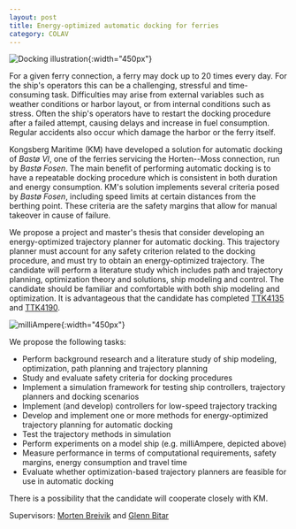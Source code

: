 ```yaml
---
layout: post
title: Energy-optimized automatic docking for ferries
category: COLAV
---
```


![Docking illustration]{:width="450px"}

For a given ferry connection, a ferry may dock up to 20 times every day.
For the ship's operators this can be a challenging, stressful and time-consuming task.
Difficulties may arise from external variables such as weather conditions or harbor layout, or from internal conditions such as stress.
Often the ship's operators have to restart the docking procedure after a failed attempt, causing delays and increase in fuel consumption.
Regular accidents also occur which damage the harbor or the ferry itself.

Kongsberg Maritime (KM) have developed a solution for automatic docking of _Bastø VI_, one of the ferries servicing the Horten--Moss connection, run by _Bastø Fosen_.
The main benefit of performing automatic docking is to have a repeatable docking procedure which is consistent in both duration and energy consumption.
KM's solution implements several criteria posed by _Bastø Fosen_, including speed limits at certain distances from the berthing point.
These criteria are the safety margins that allow for manual takeover in cause of failure.

We propose a project and master's thesis that consider developing an energy-optimized trajectory planner for automatic docking.
This trajectory planner must account for any safety criterion related to the docking procedure, and must try to obtain an energy-optimized trajectory.
The candidate will perform a literature study which includes path and trajectory planning, optimization theory and solutions, ship modeling and control.
The candidate should be familiar and comfortable with both ship modeling and optimization.
It is advantageous that the candidate has completed [TTK4135] and [TTK4190].

![milliAmpere]{:width="450px"}

We propose the following tasks:
* Perform background research and a literature study of ship modeling, optimization, path planning and trajectory planning
* Study and evaluate safety criteria for docking procedures
* Implement a simulation framework for testing ship controllers, trajectory planners and docking scenarios
* Implement (and develop) controllers for low-speed trajectory tracking
* Develop and implement one or more methods for energy-optimized trajectory planning for automatic docking
* Test the trajectory methods in simulation
* Perform experiments on a model ship (e.g. milliAmpere, depicted above)
* Measure performance in terms of computational requirements, safety margins, energy consumption and travel time
* Evaluate whether optimization-based trajectory planners are feasible for use in automatic docking

There is a possibility that the candidate will cooperate closely with KM.

Supervisors: [Morten Breivik] and [Glenn Bitar]

[Docking illustration]: {{site.url}}/assets/horten-docking.png
[milliAmpere]: {{site.url}}/assets/milliampere.jpg
[TTK4135]: https://www.ntnu.edu/studies/courses/TTK4135
[TTK4190]: https://www.ntnu.no/studier/emner/TTK4190
[Bitar2017]: http://hdl.handle.net/11250/2465617
[Morten Breivik]: https://www.ntnu.no/ansatte/morten.breivik
[Glenn Bitar]: https://www.ntnu.no/ansatte/glenn.bitar
